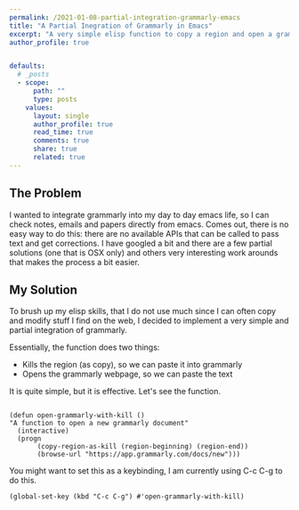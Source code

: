 ```yaml
---
permalink: /2021-01-08-partial-integration-grammarly-emacs
title: "A Partial Inegration of Grammarly in Emacs"
excerpt: "A very simple elisp function to copy a region and open a grammarly page"
author_profile: true


defaults:
  # _posts
  - scope:
      path: ""
      type: posts
    values:
      layout: single
      author_profile: true
      read_time: true
      comments: true
      share: true
      related: true
---
```


## The Problem

I wanted to integrate grammarly into my day to day emacs life, so I can check notes, emails and papers directly from emacs. Comes out, there is no easy way to do this: there are no available APIs that can be called to pass text and get corrections. I have googled a bit and there are a few partial solutions (one that is OSX only) and others very interesting work arounds that makes the process a bit easier.

## My Solution

To brush up my elisp skills, that I do not use much since I can often copy and modify stuff I find on the web, I decided to implement a very simple and partial integration of grammarly.

Essentially, the function does two things:

+ Kills the region (as copy), so we can paste it into grammarly
+ Opens the grammarly webpage, so we can paste the text

It is quite simple, but it is effective. Let's see the function.

```elisp

(defun open-grammarly-with-kill ()
"A function to open a new grammarly document"
  (interactive)
  (progn  
       (copy-region-as-kill (region-beginning) (region-end))
       (browse-url "https://app.grammarly.com/docs/new")))
```

You might want to set this as a keybinding, I am currently using C-c C-g to do this.

```elisp
(global-set-key (kbd "C-c C-g") #'open-grammarly-with-kill)
```



